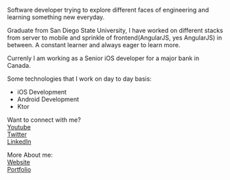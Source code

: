 Software developer trying to explore different faces of engineering and learning something new everyday.

Graduate from San Diego State University, I have worked on different stacks from server to mobile and sprinkle of frontend(AngularJS, yes AngularJS) in between. A constant learner and always eager to learn more.

Currenly I am working as a Senior iOS developer for a major bank in Canada.

Some technologies that I work on day to day basis:

- iOS Development
- Android Development
- Ktor

Want to connect with me?
<br />
<a href="https://www.youtube.com/channel/UCKefCGqxTWWZvVZ83w4lvfA">Youtube</a>
<br />
<a href="https://twitter.com/simrandotdev">Twitter</a>
<br />
<a href="https://www.linkedin.com/in/simrandotdev/">LinkedIn</a>

More About me:
<br />
<a href="https://www.simran.dev/">Website</a>
<br />
<a href="https://simran.app/">Portfolio</a>
